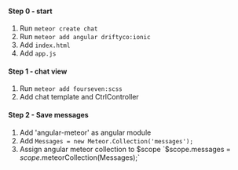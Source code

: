 #### Step 0 - start

1. Run `meteor create chat`
2. Run `meteor add angular driftyco:ionic`
3. Add `index.html`
4. Add `app.js`

#### Step 1 - chat view

1. Run `meteor add fourseven:scss`
2. Add chat template and CtrlController

#### Step 2 - Save messages

1. Add 'angular-meteor' as angular module
2. Add `Messages = new Meteor.Collection('messages');` 
3. Assign angular meteor collection to $scope `$scope.messages = $scope.$meteorCollection(Messages);`
